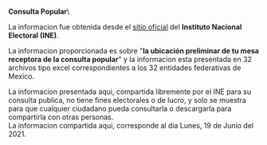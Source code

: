 
**Consulta Popular**\

La informacion fue obtenida desde el [sitio oficial](https://www.ine.mx/conoce-la-ubicacion-preliminar-de-tu-mesa-receptora-de-la-consulta-popular/) del **Instituto Nacional Electoral (INE)**.

La informacion proporcionada es sobre "**la ubicación preliminar de tu mesa receptora de la consulta popular**" y la informacion esta presentada en 32 archivos tipo excel correspondientes a los 32 entidades federativas de Mexico.

La informacion presentada aqui, compartida libremente por el INE para su consulta publica, no tiene fines electorales o de lucro, y solo se muestra para que cualquier ciudadano pueda consultarla o descargarla para compartirla con otras personas.\
La informacion compartida aqui, corresponde al dia Lunes, 19 de Junio del 2021.


